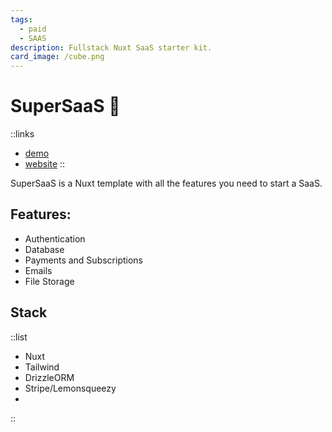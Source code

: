 ```yaml
---
tags:
  - paid
  - SAAS
description: Fullstack Nuxt SaaS starter kit.
card_image: /cube.png
---
```


# SuperSaaS 💪

::links
- [demo](https://demo.supersaas.dev/)
- [website](https://supersaas.dev/)
::

SuperSaaS is a Nuxt template with all the features you need to start a SaaS.

## Features:

- Authentication
- Database
- Payments and Subscriptions
- Emails
- File Storage

## Stack

::list
- Nuxt
- Tailwind
- DrizzleORM
- Stripe/Lemonsqueezy
-
::
